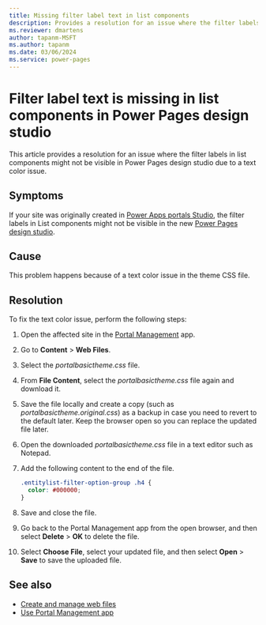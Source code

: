 ```yaml
---
title: Missing filter label text in list components
description: Provides a resolution for an issue where the filter labels in list components might not be visible in Power Pages design studio due to a text color issue.
ms.reviewer: dmartens
author: tapanm-MSFT
ms.author: tapanm
ms.date: 03/06/2024
ms.service: power-pages
---
```

# Filter label text is missing in list components in Power Pages design studio

This article provides a resolution for an issue where the filter labels in list components might not be visible in Power Pages design studio due to a text color issue.

## Symptoms

If your site was originally created in [Power Apps portals Studio](/power-pages/configure/design-build-overview), the filter labels in List components might not be visible in the new [Power Pages design studio](/power-pages/getting-started/use-design-studio).

## Cause

This problem happens because of a text color issue in the theme CSS file.

## Resolution

To fix the text color issue, perform the following steps:

1. Open the affected site in the [Portal Management](/power-pages/configure/portal-management-app) app.
1. Go to **Content** > **Web Files**.
1. Select the *portalbasictheme.css* file.
1. From **File Content**, select the *portalbasictheme.css* file again and download it.
1. Save the file locally and create a copy (such as *portalbasictheme.original.css*) as a backup in case you need to revert to the default later. Keep the browser open so you can replace the updated file later.
1. Open the downloaded *portalbasictheme.css* file in a text editor such as Notepad.
1. Add the following content to the end of the file.

    ```css
    .entitylist-filter-option-group .h4 {
      color: #000000;
    }
    ```

1. Save and close the file.
1. Go back to the Portal Management app from the open browser, and then select **Delete** > **OK** to delete the file.
1. Select **Choose File**, select your updated file, and then select **Open** > **Save** to save the uploaded file.

## See also

- [Create and manage web files](/power-pages/configure/web-files)
- [Use Portal Management app](/power-pages/configure/portal-management-app)
